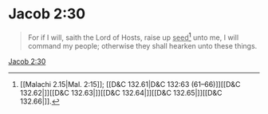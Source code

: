 # Jacob 2:30

> For if I will, saith the Lord of Hosts, raise up <u>seed</u>[^a] unto me, I will command my people; otherwise they shall hearken unto these things.

[Jacob 2:30](https://www.churchofjesuschrist.org/study/scriptures/bofm/jacob/2?lang=eng&id=p30#p30)


[^a]: [[Malachi 2.15|Mal. 2:15]]; [[D&C 132.61|D&C 132:63 (61–66)]][[D&C 132.62|]][[D&C 132.63|]][[D&C 132.64|]][[D&C 132.65|]][[D&C 132.66|]].  
